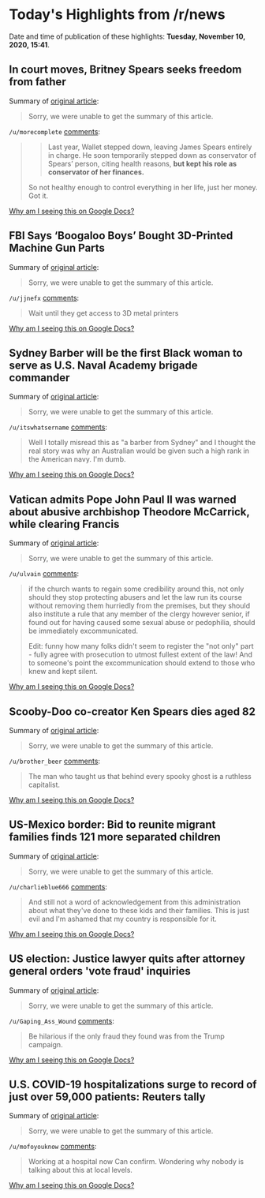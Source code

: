 # Today's Highlights from /r/news

Date and time of publication of these highlights: **Tuesday, November 10, 2020, 15:41**.

## In court moves, Britney Spears seeks freedom from father

Summary of [original article](https://apnews.com/article/britney-spears-seeks-freedom-from-father-685c547c55bebd617bd637e3fb55d64c):

> Sorry, we were unable to get the summary of this article.

`/u/morecomplete` [comments](https://www.reddit.com/r/news/comments/jrq7zj/in_court_moves_britney_spears_seeks_freedom_from/):

> > Last year, Wallet stepped down, leaving James Spears entirely in charge. He soon temporarily stepped down as conservator of Spears’ person, citing health reasons, **but kept his role as conservator of her finances.**
> 
> So not healthy enough to control everything in her life, just her money. Got it.

[Why am I seeing this on Google Docs?](https://docs.google.com/document/d/1Dc6We63vOXIZsc0op-Bt4abqkYjXzOigalQqFxmvvbM/edit?usp=sharing)

## FBI Says ‘Boogaloo Boys’ Bought 3D-Printed Machine Gun Parts

Summary of [original article](https://www.wired.com/story/boogaloo-boys-3d-printed-machine-gun-parts/):

> Sorry, we were unable to get the summary of this article.

`/u/jjnefx` [comments](https://www.reddit.com/r/news/comments/jrmj31/fbi_says_boogaloo_boys_bought_3dprinted_machine/):

> Wait until they get access to 3D metal printers

[Why am I seeing this on Google Docs?](https://docs.google.com/document/d/1Dc6We63vOXIZsc0op-Bt4abqkYjXzOigalQqFxmvvbM/edit?usp=sharing)

## Sydney Barber will be the first Black woman to serve as U.S. Naval Academy brigade commander

Summary of [original article](https://www.cbsnews.com/news/sydney-barber-first-black-woman-us-naval-academy-brigade-commander/):

> Sorry, we were unable to get the summary of this article.

`/u/itswhatsername` [comments](https://www.reddit.com/r/news/comments/jrm2cg/sydney_barber_will_be_the_first_black_woman_to/):

> Well I totally misread this as "a barber from Sydney" and I thought the real story was why an Australian would be given such a high rank in the American navy. I'm dumb.

[Why am I seeing this on Google Docs?](https://docs.google.com/document/d/1Dc6We63vOXIZsc0op-Bt4abqkYjXzOigalQqFxmvvbM/edit?usp=sharing)

## Vatican admits Pope John Paul II was warned about abusive archbishop Theodore McCarrick, while clearing Francis

Summary of [original article](https://www.cnn.com/2020/11/10/europe/cardinal-theodore-mccarrick-vatican-report-intl/index.html):

> Sorry, we were unable to get the summary of this article.

`/u/ulvain` [comments](https://www.reddit.com/r/news/comments/jrktii/vatican_admits_pope_john_paul_ii_was_warned_about/):

> if the church wants to regain some credibility around this, not only should they stop protecting abusers and let the law run its course without removing them hurriedly from the premises, but they should also institute a rule that any  member of the clergy however senior, if found out for having caused some sexual abuse or pedophilia, should be immediately excommunicated.
> 
> Edit: funny how many folks didn't seem to register the "not only" part - fully agree with prosecution to utmost fullest extent of the law! And to someone's point the excommunication should extend to those who knew and kept silent.

[Why am I seeing this on Google Docs?](https://docs.google.com/document/d/1Dc6We63vOXIZsc0op-Bt4abqkYjXzOigalQqFxmvvbM/edit?usp=sharing)

## Scooby-Doo co-creator Ken Spears dies aged 82

Summary of [original article](https://www.bbc.com/news/entertainment-arts-54885788):

> Sorry, we were unable to get the summary of this article.

`/u/brother_beer` [comments](https://www.reddit.com/r/news/comments/jrj2jv/scoobydoo_cocreator_ken_spears_dies_aged_82/):

> The man who taught us that behind every spooky ghost is a ruthless capitalist.

[Why am I seeing this on Google Docs?](https://docs.google.com/document/d/1Dc6We63vOXIZsc0op-Bt4abqkYjXzOigalQqFxmvvbM/edit?usp=sharing)

## US-Mexico border: Bid to reunite migrant families finds 121 more separated children

Summary of [original article](https://www.bbc.com/news/world-us-canada-54891974):

> Sorry, we were unable to get the summary of this article.

`/u/charlieblue666` [comments](https://www.reddit.com/r/news/comments/jrrm43/usmexico_border_bid_to_reunite_migrant_families/):

> And still not a word of acknowledgement from this administration about what they've done to these kids and their families.  This is just evil and I'm ashamed that my country is responsible for it.

[Why am I seeing this on Google Docs?](https://docs.google.com/document/d/1Dc6We63vOXIZsc0op-Bt4abqkYjXzOigalQqFxmvvbM/edit?usp=sharing)

## US election: Justice lawyer quits after attorney general orders 'vote fraud' inquiries

Summary of [original article](https://www.bbc.com/news/election-us-2020-54882647):

> Sorry, we were unable to get the summary of this article.

`/u/Gaping_Ass_Wound` [comments](https://www.reddit.com/r/news/comments/jrlibu/us_election_justice_lawyer_quits_after_attorney/):

> Be hilarious if the only fraud they found was from the Trump campaign.

[Why am I seeing this on Google Docs?](https://docs.google.com/document/d/1Dc6We63vOXIZsc0op-Bt4abqkYjXzOigalQqFxmvvbM/edit?usp=sharing)

## U.S. COVID-19 hospitalizations surge to record of just over 59,000 patients: Reuters tally

Summary of [original article](https://www.reuters.com/article/us-health-coronavirus-usa-hospitalizatio/u-s-covid-19-hospitalizations-surge-to-record-of-just-over-59000-patients-reuters-tally-idUSKBN27Q0DX):

> Sorry, we were unable to get the summary of this article.

`/u/mofoyouknow` [comments](https://www.reddit.com/r/news/comments/jrjrks/us_covid19_hospitalizations_surge_to_record_of/):

> Working at a hospital now
>  Can confirm. Wondering why nobody is talking about this at local levels.

[Why am I seeing this on Google Docs?](https://docs.google.com/document/d/1Dc6We63vOXIZsc0op-Bt4abqkYjXzOigalQqFxmvvbM/edit?usp=sharing)

